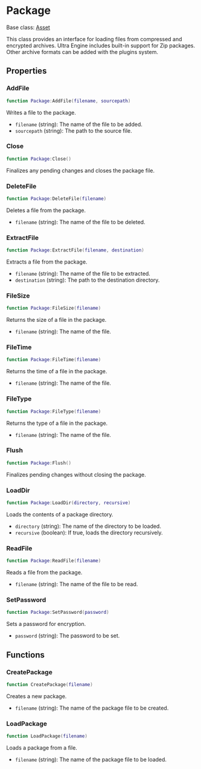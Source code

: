 # Package

Base class: [Asset](Asset.md)

This class provides an interface for loading files from compressed and encrypted archives. Ultra Engine includes built-in support for Zip packages. Other archive formats can be added with the plugins system.

## Properties

### AddFile

```lua
function Package:AddFile(filename, sourcepath)
```

Writes a file to the package.

- `filename` (string): The name of the file to be added.
- `sourcepath` (string): The path to the source file.

### Close

```lua
function Package:Close()
```

Finalizes any pending changes and closes the package file.

### DeleteFile

```lua
function Package:DeleteFile(filename)
```

Deletes a file from the package.

- `filename` (string): The name of the file to be deleted.

### ExtractFile

```lua
function Package:ExtractFile(filename, destination)
```

Extracts a file from the package.

- `filename` (string): The name of the file to be extracted.
- `destination` (string): The path to the destination directory.

### FileSize

```lua
function Package:FileSize(filename)
```

Returns the size of a file in the package.

- `filename` (string): The name of the file.

### FileTime

```lua
function Package:FileTime(filename)
```

Returns the time of a file in the package.

- `filename` (string): The name of the file.

### FileType

```lua
function Package:FileType(filename)
```

Returns the type of a file in the package.

- `filename` (string): The name of the file.

### Flush

```lua
function Package:Flush()
```

Finalizes pending changes without closing the package.

### LoadDir

```lua
function Package:LoadDir(directory, recursive)
```

Loads the contents of a package directory.

- `directory` (string): The name of the directory to be loaded.
- `recursive` (boolean): If true, loads the directory recursively.

### ReadFile

```lua
function Package:ReadFile(filename)
```

Reads a file from the package.

- `filename` (string): The name of the file to be read.

### SetPassword

```lua
function Package:SetPassword(password)
```

Sets a password for encryption.

- `password` (string): The password to be set.

## Functions

### CreatePackage

```lua
function CreatePackage(filename)
```

Creates a new package.

- `filename` (string): The name of the package file to be created.

### LoadPackage

```lua
function LoadPackage(filename)
```

Loads a package from a file.

- `filename` (string): The name of the package file to be loaded.
